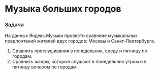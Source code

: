 # Музыка больших городов

### Задача
На данных Яндекс.Музыки провести сравнеие музыкальных предпочтений жителей двух городов: Москвы и Санкт-Пеетербурга.

1. Сравнить прослушивания в понедельник, среду и пятницу по городам.
2. Сравнить жанры, которые слушают в понедельник утром и в пятницу вечером по городам.
